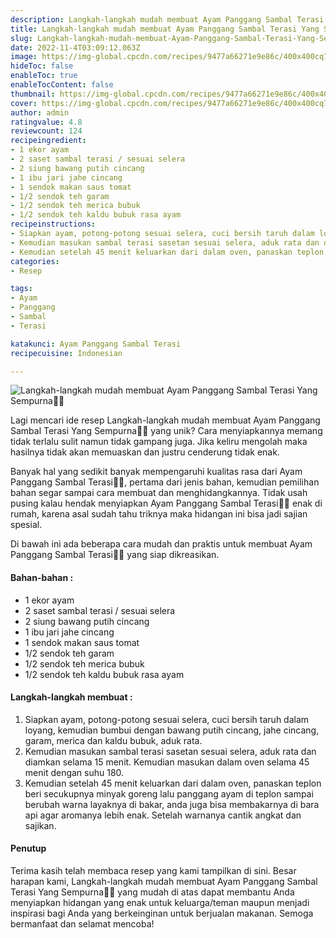 ```yaml
---
description: Langkah-langkah mudah membuat Ayam Panggang Sambal Terasi Yang Sempurna"
title: Langkah-langkah mudah membuat Ayam Panggang Sambal Terasi Yang Sempurna
slug: Langkah-langkah-mudah-membuat-Ayam-Panggang-Sambal-Terasi-Yang-Sempurna
date: 2022-11-4T03:09:12.063Z
image: https://img-global.cpcdn.com/recipes/9477a66271e9e86c/400x400cq70/photo.jpg
hideToc: false
enableToc: true
enableTocContent: false
thumbnail: https://img-global.cpcdn.com/recipes/9477a66271e9e86c/400x400cq70/photo.jpg
cover: https://img-global.cpcdn.com/recipes/9477a66271e9e86c/400x400cq70/photo.jpg
author: admin
ratingvalue: 4.8
reviewcount: 124
recipeingredient:
- 1 ekor ayam
- 2 saset sambal terasi / sesuai selera
- 2 siung bawang putih cincang
- 1 ibu jari jahe cincang
- 1 sendok makan saus tomat
- 1/2 sendok teh garam
- 1/2 sendok teh merica bubuk
- 1/2 sendok teh kaldu bubuk rasa ayam
recipeinstructions:
- Siapkan ayam, potong-potong sesuai selera, cuci bersih taruh dalam loyang, kemudian bumbui dengan bawang putih cincang, jahe cincang, garam, merica dan kaldu bubuk, aduk rata.
- Kemudian masukan sambal terasi sasetan sesuai selera, aduk rata dan diamkan selama 15 menit. Kemudian masukan dalam oven selama 45 menit dengan suhu 180.
- Kemudian setelah 45 menit keluarkan dari dalam oven, panaskan teplon beri secukupnya minyak goreng lalu panggang ayam di teplon sampai berubah warna layaknya di bakar, anda juga bisa membakarnya di bara api agar aromanya lebih enak. Setelah warnanya cantik angkat dan sajikan.
categories:
- Resep

tags:
- Ayam
- Panggang
- Sambal
- Terasi

katakunci: Ayam Panggang Sambal Terasi
recipecuisine: Indonesian

---
```


![Langkah-langkah mudah membuat Ayam Panggang Sambal Terasi Yang Sempurna👩‍🍳](https://img-global.cpcdn.com/recipes/9477a66271e9e86c/400x400cq70/photo.jpg)

Lagi mencari ide resep Langkah-langkah mudah membuat Ayam Panggang Sambal Terasi Yang Sempurna👩‍🍳 yang unik? Cara menyiapkannya memang tidak terlalu sulit namun tidak gampang juga. Jika keliru mengolah maka hasilnya tidak akan memuaskan dan justru cenderung tidak enak.

Banyak hal yang sedikit banyak mempengaruhi kualitas rasa dari Ayam Panggang Sambal Terasi👩‍🍳, pertama dari jenis bahan, kemudian pemilihan bahan segar sampai cara membuat dan menghidangkannya. Tidak usah pusing kalau hendak menyiapkan Ayam Panggang Sambal Terasi👩‍🍳 enak di rumah, karena asal sudah tahu triknya maka hidangan ini bisa jadi sajian spesial.

Di bawah ini ada beberapa cara mudah dan praktis untuk membuat Ayam Panggang Sambal Terasi👩‍🍳 yang siap dikreasikan.

<!--inarticleads1-->

#### Bahan-bahan :

- 1 ekor ayam
- 2 saset sambal terasi / sesuai selera
- 2 siung bawang putih cincang
- 1 ibu jari jahe cincang
- 1 sendok makan saus tomat
- 1/2 sendok teh garam
- 1/2 sendok teh merica bubuk
- 1/2 sendok teh kaldu bubuk rasa ayam

<!--inarticleads2-->

#### Langkah-langkah membuat :

1. Siapkan ayam, potong-potong sesuai selera, cuci bersih taruh dalam loyang, kemudian bumbui dengan bawang putih cincang, jahe cincang, garam, merica dan kaldu bubuk, aduk rata.
1. Kemudian masukan sambal terasi sasetan sesuai selera, aduk rata dan diamkan selama 15 menit. Kemudian masukan dalam oven selama 45 menit dengan suhu 180.
1. Kemudian setelah 45 menit keluarkan dari dalam oven, panaskan teplon beri secukupnya minyak goreng lalu panggang ayam di teplon sampai berubah warna layaknya di bakar, anda juga bisa membakarnya di bara api agar aromanya lebih enak. Setelah warnanya cantik angkat dan sajikan.

#### Penutup

Terima kasih telah membaca resep yang kami tampilkan di sini. Besar harapan kami, Langkah-langkah mudah membuat Ayam Panggang Sambal Terasi Yang Sempurna👩‍🍳 yang mudah di atas dapat membantu Anda menyiapkan hidangan yang enak untuk keluarga/teman maupun menjadi inspirasi bagi Anda yang berkeinginan untuk berjualan makanan. Semoga bermanfaat dan selamat mencoba!